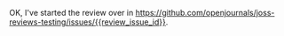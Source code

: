 OK, I've started the review over in https://github.com/openjournals/joss-reviews-testing/issues/{{review_issue_id}}.

